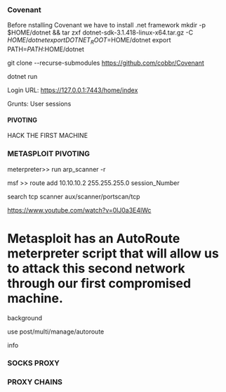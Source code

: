 ### Covenant 

Before nstalling Covenant we have to install .net framework
mkdir -p $HOME/dotnet && tar zxf dotnet-sdk-3.1.418-linux-x64.tar.gz -C $HOME/dotnet
export DOTNET_ROOT=$HOME/dotnet
export PATH=$PATH:$HOME/dotnet

git clone --recurse-submodules https://github.com/cobbr/Covenant

dotnet run

Login URL: https://127.0.0.1:7443/home/index


Grunts: User sessions

####  PIVOTING
HACK THE FIRST MACHINE

### METASPLOIT PIVOTING
meterpreter>> run arp_scanner -r 

msf >> route add 10.10.10.2 255.255.255.0 session_Number

search tcp scanner
aux/scanner/portscan/tcp


https://www.youtube.com/watch?v=0lJ0a3E4lWc

# Metasploit has an AutoRoute meterpreter script that will allow us to attack this second network through our first compromised machine.

background

use post/multi/manage/autoroute

info

### SOCKS PROXY

### PROXY CHAINS